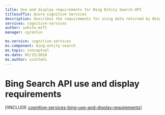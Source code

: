 ```yaml
---
title: Use and display requirements for Bing Entity Search API
titlesuffix: Azure Cognitive Services
description: Describes the requirements for using data returned by Bing Entity Search API.
services: cognitive-services
author: swhite-msft
manager: cgronlun

ms.service: cognitive-services
ms.component: bing-entity-search
ms.topic: conceptual
ms.date: 05/15/2018
ms.author: scottwhi
---
```

# Bing Search API use and display requirements
[!INCLUDE [cognitive-services-bing-use-and-display-requirements](../../../includes/cognitive-services-bing-use-and-display-requirements.md)]